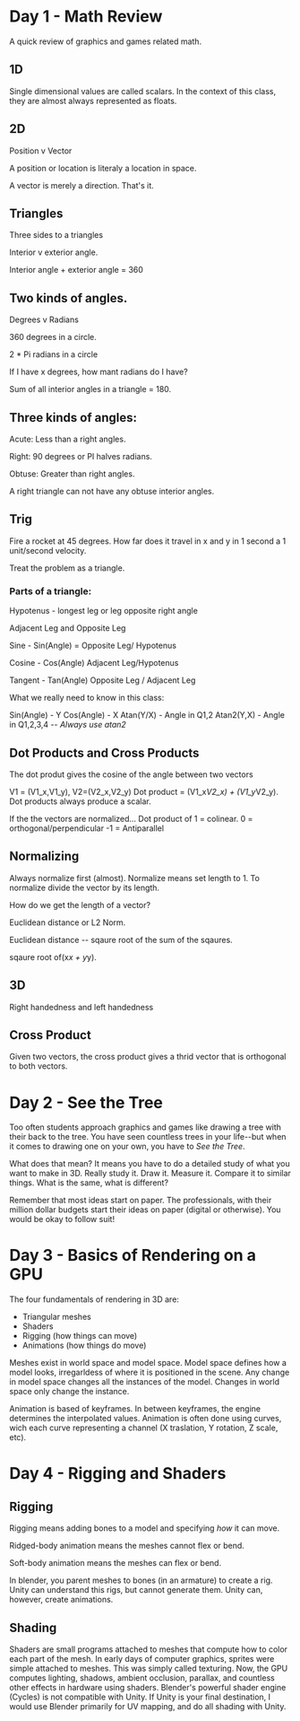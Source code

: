 # Day 1 - Math Review

A quick review of graphics and games related math.

## 1D

Single dimensional values are called scalars. In the context of this class, they are almost always represented as floats.

## 2D

Position v Vector


A position or location is literaly a  location in space.

A vector is merely a direction. That's it.

## Triangles

Three sides to a triangles

Interior v exterior angle.

Interior angle + exterior angle = 360

## Two kinds of angles.

Degrees v Radians

360 degrees in a circle.

2 * Pi radians in a circle

If I have x degrees, how mant radians do I have?

Sum of all interior angles in a triangle = 180.

## Three kinds of angles:

Acute: Less than a right angles.

Right: 90 degrees or PI halves radians.

Obtuse: Greater than right angles.

A right triangle can not have any obtuse interior angles.

## Trig


Fire a rocket at 45 degrees. How far does it travel in x and y in 1 second a 1 unit/second velocity.

Treat the problem as a triangle.
### Parts of a triangle:

Hypotenus - longest leg or leg opposite right angle

Adjacent Leg and Opposite Leg


Sine - Sin(Angle) = Opposite Leg/ Hypotenus

Cosine - Cos(Angle) Adjacent Leg/Hypotenus

Tangent - Tan(Angle) Opposite Leg / Adjacent Leg

What we really need to know in this class:

Sin(Angle) - Y
Cos(Angle) - X
Atan(Y/X) - Angle in Q1,2
Atan2(Y,X) - Angle in Q1,2,3,4 -- *Always use atan2*

## Dot Products and Cross Products


The dot produt gives the cosine of the angle between two vectors

V1 = (V1_x,V1_y), V2=(V2_x,V2_y)
Dot product = (V1_x*V2_x) + (V1_y*V2_y). Dot products always produce a scalar.

If the the vectors are normalized...
Dot product of 1 = colinear.
0 = orthogonal/perpendicular
-1 = Antiparallel

##  Normalizing

Always normalize first (almost).
Normalize means set length to 1.
To normalize divide the vector by its length.

How do we get the length of a vector?

Euclidean distance or L2 Norm.

Euclidean distance -- sqaure root of the sum of the sqaures.

sqaure root of(x*x + y*y).

## 3D

Right handedness and left handedness

## Cross Product

Given two vectors, the cross product gives a thrid vector that is orthogonal to both vectors.

# Day 2 - See the Tree

Too often students approach graphics and games like drawing a tree with their back to the tree. You have seen countless trees in your life--but when it comes to drawing one on your own, you have to *See the Tree*.

What does that mean? It means you have to do a detailed study of what you want to make in 3D. Really study it. Draw it. Measure it. Compare it to similar things. What is the same, what is different?

Remember that most ideas start on paper. The professionals, with their million dollar budgets start their ideas on paper (digital or otherwise). You would be okay to follow suit!

# Day 3 - Basics of Rendering on a GPU

The four fundamentals of rendering in 3D are:

- Triangular meshes
- Shaders
- Rigging (how things can move)
- Animations (how things do move)

Meshes exist in world space and model space. Model space defines how a model looks, irregarldess of where it is positioned in the scene. Any change in model space changes all the instances of the model. Changes in world space only change the instance.

Animation is based of keyframes. In between keyframes, the engine determines the interpolated values. Animation is often done using curves, wich each curve representing a channel (X traslation, Y rotation, Z scale, etc).

# Day 4 - Rigging and Shaders

## Rigging 

Rigging means adding bones to a model and specifying *how* it can move.

Ridged-body animation means the meshes cannot flex or bend.

Soft-body animation means the meshes can flex or bend.

In blender, you parent meshes to bones (in an armature) to create a rig. Unity can understand this rigs, but cannot generate them. Unity can, however, create animations. 

## Shading

Shaders are small programs attached to meshes that compute how to color each part of the mesh. In early days of computer graphics, sprites were simple attached to meshes. This was simply called texturing. Now, the GPU computes lighting, shadows, ambient occlusion, parallax, and countless other effects in hardware using shaders. Blender's powerful shader engine (Cycles) is not compatible with Unity. If Unity is your final destination, I would use Blender primarily for UV mapping, and do all shading with Unity.














